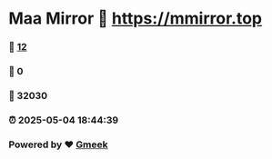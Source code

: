 # Maa Mirror :link: https://mmirror.top 
### :page_facing_up: [12](https://mmirror.top/tag.html) 
### :speech_balloon: 0 
### :hibiscus: 32030 
### :alarm_clock: 2025-05-04 18:44:39 
### Powered by :heart: [Gmeek](https://github.com/Meekdai/Gmeek)
